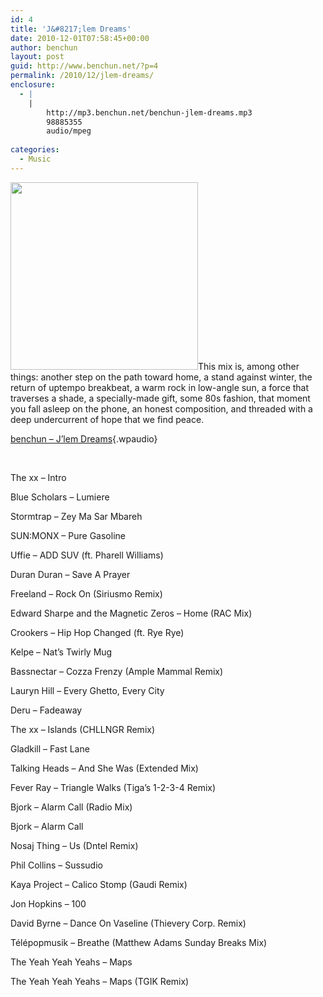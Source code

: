 ```yaml
---
id: 4
title: 'J&#8217;lem Dreams'
date: 2010-12-01T07:58:45+00:00
author: benchun
layout: post
guid: http://www.benchun.net/?p=4
permalink: /2010/12/jlem-dreams/
enclosure:
  - |
    |
        http://mp3.benchun.net/benchun-jlem-dreams.mp3
        98885355
        audio/mpeg
        
categories:
  - Music
---
```

<img class="alignleft size-medium wp-image-31" title="J'lem Dreams" src="http://www.benchun.net/wp-content/uploads/2010/12/5225267991_eceec120d0_o-300x300.jpg" alt="" width="300" height="300" srcset="http://benchun.net/wp-content/uploads/2010/12/5225267991_eceec120d0_o-150x150.jpg 150w, http://benchun.net/wp-content/uploads/2010/12/5225267991_eceec120d0_o-300x300.jpg 300w, http://benchun.net/wp-content/uploads/2010/12/5225267991_eceec120d0_o.jpeg 640w" sizes="(max-width: 300px) 100vw, 300px" />This mix is, among other things: another step on the path toward home, a stand against winter, the return of uptempo breakbeat, a warm rock in low-angle sun, a force that traverses a shade, a specially-made gift, some 80s fashion, that moment you fall asleep on the phone, an honest composition, and threaded with a deep undercurrent of hope that we find peace.

[benchun &#8211; J&#8217;lem Dreams](http://mp3.benchun.net/benchun-jlem-dreams.mp3){.wpaudio}

<!--more-->


  
<br clear="left" />
  
The xx – Intro
  
Blue Scholars – Lumiere
  
Stormtrap – Zey Ma Sar Mbareh
  
SUN:MONX – Pure Gasoline
  
Uffie – ADD SUV (ft. Pharell Williams)
  
Duran Duran – Save A Prayer
  
Freeland – Rock On (Siriusmo Remix)
  
Edward Sharpe and the Magnetic Zeros – Home (RAC Mix)
  
Crookers – Hip Hop Changed (ft. Rye Rye)
  
Kelpe – Nat’s Twirly Mug
  
Bassnectar – Cozza Frenzy (Ample Mammal Remix)
  
Lauryn Hill – Every Ghetto, Every City
  
Deru – Fadeaway
  
The xx – Islands (CHLLNGR Remix)
  
Gladkill – Fast Lane
  
Talking Heads – And She Was (Extended Mix)
  
Fever Ray – Triangle Walks (Tiga’s 1-2-3-4 Remix)
  
Bjork – Alarm Call (Radio Mix)
  
Bjork – Alarm Call
  
Nosaj Thing – Us (Dntel Remix)
  
Phil Collins – Sussudio
  
Kaya Project – Calico Stomp (Gaudi Remix)
  
Jon Hopkins – 100
  
David Byrne &#8211; Dance On Vaseline (Thievery Corp. Remix)
  
Télépopmusik – Breathe (Matthew Adams Sunday Breaks Mix)
  
The Yeah Yeah Yeahs – Maps
  
The Yeah Yeah Yeahs – Maps (TGIK Remix)